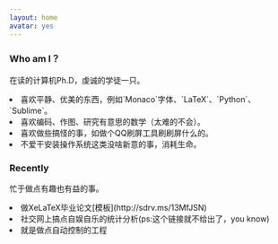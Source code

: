 ```yaml
---
layout: home
avatar: yes
---
```


### Who am I？

在读的计算机Ph.D，虔诚的学徒一只。  

<li>喜欢平静、优美的东西，例如`Monaco`字体、`LaTeX`、`Python`、`Sublime`。</li>
<li>喜欢编码、作图、研究有意思的数学（太难的不会）。</li>
<li>喜欢做些搞怪的事，如做个QQ刷屏工具刷刷屏什么的。</li> 
<li>不爱干安装操作系统这类没啥新意的事，消耗生命。</li>


### Recently

忙于做点有趣也有益的事。

<li>做XeLaTeX毕业论文[模板](http://sdrv.ms/13MfJSN)</li>
<li>社交网上搞点自娱自乐的统计分析(ps:这个链接就不给出了，you know)</li>
<li>就是做点自动控制的工程</li>  

